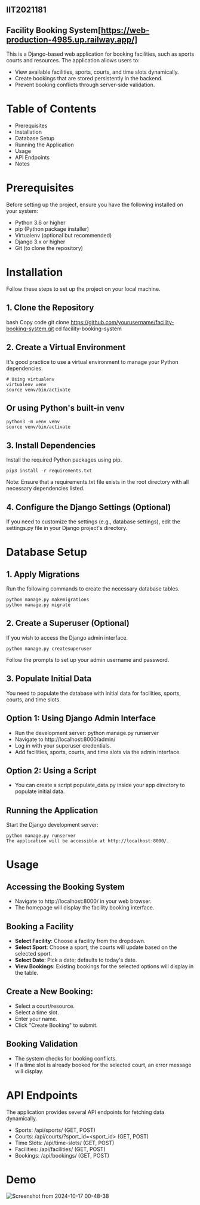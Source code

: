 ## IIT2021181

## Facility Booking System[https://web-production-4985.up.railway.app/]
This is a Django-based web application for booking facilities, such as sports courts and resources. The application allows users to:

- View available facilities, sports, courts, and time slots dynamically.
- Create bookings that are stored persistently in the backend.
- Prevent booking conflicts through server-side validation.
# Table of Contents
- Prerequisites
- Installation
- Database Setup
- Running the Application
- Usage
- API Endpoints
- Notes
# Prerequisites
Before setting up the project, ensure you have the following installed on your system:

- Python 3.6 or higher
- pip (Python package installer)
- Virtualenv (optional but recommended)
- Django 3.x or higher
- Git (to clone the repository)
# Installation
Follow these steps to set up the project on your local machine.

## 1. Clone the Repository
bash
Copy code
git clone https://github.com/yourusername/facility-booking-system.git
cd facility-booking-system
## 2. Create a Virtual Environment
It's good practice to use a virtual environment to manage your Python dependencies.

```
# Using virtualenv
virtualenv venv
source venv/bin/activate
```

## Or using Python's built-in venv
```
python3 -m venv venv
source venv/bin/activate
```
## 3. Install Dependencies
Install the required Python packages using pip.

```
pip3 install -r requirements.txt
```
Note: Ensure that a requirements.txt file exists in the root directory with all necessary dependencies listed.

## 4. Configure the Django Settings (Optional)
If you need to customize the settings (e.g., database settings), edit the settings.py file in your Django project's directory.

# Database Setup
## 1. Apply Migrations
Run the following commands to create the necessary database tables.

```
python manage.py makemigrations
python manage.py migrate
```
## 2. Create a Superuser (Optional)
If you wish to access the Django admin interface.

```
python manage.py createsuperuser
```
Follow the prompts to set up your admin username and password.

## 3. Populate Initial Data
You need to populate the database with initial data for facilities, sports, courts, and time slots.

## Option 1: Using Django Admin Interface
- Run the development server: python manage.py runserver
- Navigate to http://localhost:8000/admin/
- Log in with your superuser credentials.
- Add facilities, sports, courts, and time slots via the admin interface.
## Option 2: Using a Script
- You can create a script populate_data.py inside your app directory to populate initial data.

## Running the Application
Start the Django development server:

```
python manage.py runserver
The application will be accessible at http://localhost:8000/.
```

# Usage
## Accessing the Booking System
- Navigate to http://localhost:8000/ in your web browser.
- The homepage will display the facility booking interface.
## Booking a Facility
- **Select Facility**: Choose a facility from the dropdown.
- **Select Sport**: Choose a sport; the courts will update based on the selected sport.
- **Select Date**: Pick a date; defaults to today's date.
- **View Bookings**: Existing bookings for the selected options will display in the table.
## Create a New Booking:
- Select a court/resource.
- Select a time slot.
- Enter your name.
- Click "Create Booking" to submit.
## Booking Validation
- The system checks for booking conflicts.
- If a time slot is already booked for the selected court, an error message will display.
# API Endpoints
The application provides several API endpoints for fetching data dynamically.

- Sports: /api/sports/ (GET, POST)
- Courts: /api/courts/?sport_id=<sport_id> (GET, POST)
- Time Slots: /api/time-slots/ (GET, POST)
- Facilities: /api/facilities/ (GET, POST)
- Bookings: /api/bookings/ (GET, POST)

# Demo
![Screenshot from 2024-10-17 00-48-38](https://github.com/user-attachments/assets/3a5412b5-9dc0-4f41-964e-ab34ffd21b42)
